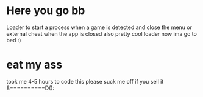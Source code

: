 # Here you go bb
Loader to start a process when a game is detected and close the menu or external cheat when the app is closed also pretty cool loader now ima go to bed :)
# eat my ass
took me 4-5 hours to code this please suck me off if you sell it    8==========D():
